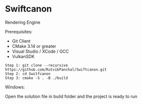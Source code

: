 # Swiftcanon
Rendering Engine

Prerequisites:
- Git Client
- CMake 3.14 or greater
- Visual Studio / XCode / GCC
- VulkanSDK

```
Step 1: git clone --recursive https://github.com/RutvikPanchal/Swiftcanon.git
Step 2: cd Switfcanon
Step 3: cmake -S . -B ./build
```

Windows:

Open the solution file in build folder and the project is ready to run